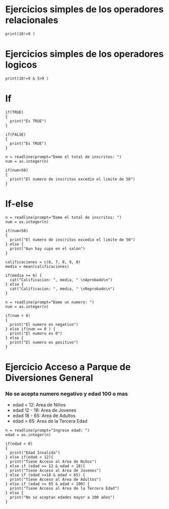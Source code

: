 # Ejercicios simples de los operadores relacionales
```
print(10!=9 )
```
# Ejercicios simples de los operadores logicos
```
print(10!=9 & 5>9 )
```
# If
```
if(TRUE)
{
  print("Es TRUE")
}

if(FALSE)
{
  print("Es TRUE")
}
```
```
n = readline(prompt="Dame el total de inscritos: ")
num = as.integer(n)

if(num>50)
{
  print("El numero de inscritos excedio el limite de 50")
}
```
# If-else
```
n = readline(prompt="Dame el total de inscritos: ")
num = as.integer(n)

if(num>50)
{
  print("El numero de inscritos excedio el limite de 50")
} else {
  print("Aun hay cupo en el salon")  
}
```
```
calificaciones = c(6, 7, 8, 9, 8)  
media = mean(calificaciones)

if(media >= 6) {
  cat("Calificacion: ", media, " \nAprobado\n")
} else {
  cat("Calificacion: ", media, " \nReprobado\n")
}
```
```
n = readline(prompt="Dame un numero: ")
num = as.integer(n)

if(num < 0)
{
  print("El numero es negativo")
} else if(num == 0 ) {
  print("El numero es 0")
} else {
  print("El numero es positivo")
}
```
# Ejercicio Acceso a Parque de Diversiones General
### No se acepta numero negativo y edad 100 o mas
- edad < 12: Area de Niños
- edad 12 - 18: Area de Jovenes
- edad 18 - 65: Area de Adultos
- edad > 65: Area de la Tercera Edad
```
n = readline(prompt="Ingrese edad: ")
edad = as.integer(n)

if(edad < 0)
{
  print("Edad Invalida")
} else if(edad < 12){
  print("Tiene Acceso al Area de Niños")
} else if (edad >= 12 & edad < 18){
  print("Tiene Acceso al Area de Jovenes")
} else if (edad >=18 & edad < 65) {
  print("Tiene Acceso al Area de Adultos")
} else if (edad >= 65 & edad < 100) {
  print("Tiene Acceso al Area de la Tercera Edad")
} else {
  print("No se aceptan edades mayor a 100 años")
}
```